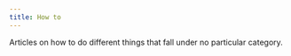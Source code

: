 ```yaml
---
title: How to
---
```


Articles on how to do different things that fall under no particular category.
